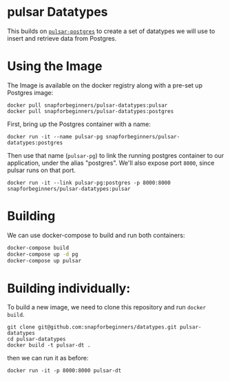 # pulsar Datatypes

This builds on
[`pulsar-postgres`](https://github.com/snapforbeginners/pulsar-postgres)
to create a set of datatypes we will use to insert and retrieve data
from Postgres.

# Using the Image

The Image is available on the docker registry along with a pre-set up
Postgres image:

```
docker pull snapforbeginners/pulsar-datatypes:pulsar
docker pull snapforbeginners/pulsar-datatypes:postgres
```

First, bring up the Postgres container with a name:

```
docker run -it --name pulsar-pg snapforbeginners/pulsar-datatypes:postgres
```

Then use that name (`pulsar-pg`) to link the running postgres container
to our application, under the alias "postgres". We'll also expose port
`8000`, since pulsar runs on that port.

```
docker run -it --link pulsar-pg:postgres -p 8000:8000 snapforbeginners/pulsar-datatypes:pulsar
```

# Building

We can use docker-compose to build and run both containers:

```bash
docker-compose build
docker-compose up -d pg
docker-compose up pulsar
```

# Building individually:

To build a new image, we need to clone this repository and run `docker build`.

```
git clone git@github.com:snapforbeginners/datatypes.git pulsar-datatypes
cd pulsar-datatypes
docker build -t pulsar-dt .
```

then we can run it as before:

```
docker run -it -p 8000:8000 pulsar-dt
```

